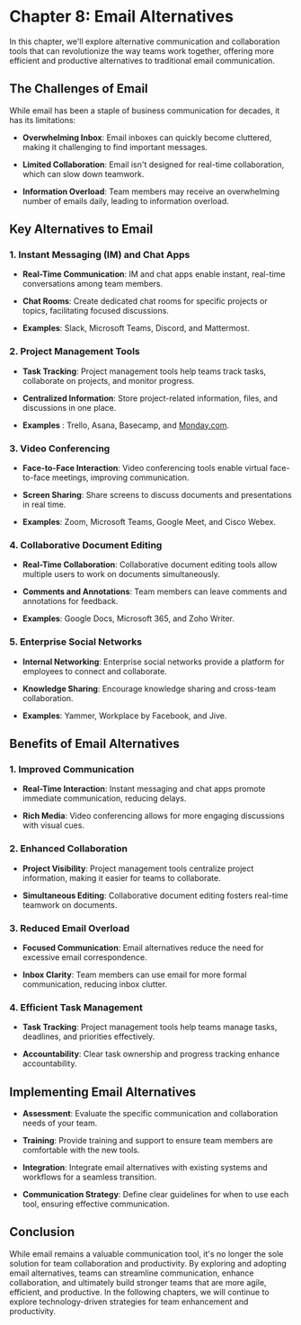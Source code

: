 Chapter 8: Email Alternatives
=============================

In this chapter, we'll explore alternative communication and collaboration tools that can revolutionize the way teams work together, offering more efficient and productive alternatives to traditional email communication.

The Challenges of Email
-----------------------

While email has been a staple of business communication for decades, it has its limitations:

* **Overwhelming Inbox**: Email inboxes can quickly become cluttered, making it challenging to find important messages.

* **Limited Collaboration**: Email isn't designed for real-time collaboration, which can slow down teamwork.

* **Information Overload**: Team members may receive an overwhelming number of emails daily, leading to information overload.

Key Alternatives to Email
-------------------------

### 1. **Instant Messaging (IM) and Chat Apps**

* **Real-Time Communication**: IM and chat apps enable instant, real-time conversations among team members.

* **Chat Rooms**: Create dedicated chat rooms for specific projects or topics, facilitating focused discussions.

* **Examples**: Slack, Microsoft Teams, Discord, and Mattermost.

### 2. **Project Management Tools**

* **Task Tracking**: Project management tools help teams track tasks, collaborate on projects, and monitor progress.

* **Centralized Information**: Store project-related information, files, and discussions in one place.

* **Examples** : Trello, Asana, Basecamp, and [Monday.com](http://Monday.com).

### 3. **Video Conferencing**

* **Face-to-Face Interaction**: Video conferencing tools enable virtual face-to-face meetings, improving communication.

* **Screen Sharing**: Share screens to discuss documents and presentations in real time.

* **Examples**: Zoom, Microsoft Teams, Google Meet, and Cisco Webex.

### 4. **Collaborative Document Editing**

* **Real-Time Collaboration**: Collaborative document editing tools allow multiple users to work on documents simultaneously.

* **Comments and Annotations**: Team members can leave comments and annotations for feedback.

* **Examples**: Google Docs, Microsoft 365, and Zoho Writer.

### 5. **Enterprise Social Networks**

* **Internal Networking**: Enterprise social networks provide a platform for employees to connect and collaborate.

* **Knowledge Sharing**: Encourage knowledge sharing and cross-team collaboration.

* **Examples**: Yammer, Workplace by Facebook, and Jive.

Benefits of Email Alternatives
------------------------------

### 1. **Improved Communication**

* **Real-Time Interaction**: Instant messaging and chat apps promote immediate communication, reducing delays.

* **Rich Media**: Video conferencing allows for more engaging discussions with visual cues.

### 2. **Enhanced Collaboration**

* **Project Visibility**: Project management tools centralize project information, making it easier for teams to collaborate.

* **Simultaneous Editing**: Collaborative document editing fosters real-time teamwork on documents.

### 3. **Reduced Email Overload**

* **Focused Communication**: Email alternatives reduce the need for excessive email correspondence.

* **Inbox Clarity**: Team members can use email for more formal communication, reducing inbox clutter.

### 4. **Efficient Task Management**

* **Task Tracking**: Project management tools help teams manage tasks, deadlines, and priorities effectively.

* **Accountability**: Clear task ownership and progress tracking enhance accountability.

Implementing Email Alternatives
-------------------------------

* **Assessment**: Evaluate the specific communication and collaboration needs of your team.

* **Training**: Provide training and support to ensure team members are comfortable with the new tools.

* **Integration**: Integrate email alternatives with existing systems and workflows for a seamless transition.

* **Communication Strategy**: Define clear guidelines for when to use each tool, ensuring effective communication.

Conclusion
----------

While email remains a valuable communication tool, it's no longer the sole solution for team collaboration and productivity. By exploring and adopting email alternatives, teams can streamline communication, enhance collaboration, and ultimately build stronger teams that are more agile, efficient, and productive. In the following chapters, we will continue to explore technology-driven strategies for team enhancement and productivity.

